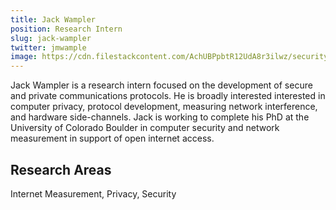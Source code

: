 ```yaml
---
title: Jack Wampler
position: Research Intern
slug: jack-wampler
twitter: jmwample
image: https://cdn.filestackcontent.com/AchUBPpbtR12UdA8r3ilwz/security=policy:eyJleHBpcnkiOjIyNTQyNjE1OTIsImNhbGwiOlsicmVhZCIsImNvbnZlcnQiXSwiaGFuZGxlIjoiVXlRYTM1OVFPYVJDMkw2V0ZVd3kifQ==,signature:c272d1493e469792c7db632b5f4dfd1d9931c6d3db791d11ccbab79fc351ab23/cache=expiry:max/resize=w:600,h:600,fit:crop,align:faces/rotate=d:exif/UyQa359QOaRC2L6WFUwy
---
```

Jack Wampler is a research intern focused on the development of secure and private communications protocols. He is broadly interested interested in computer privacy, protocol development, measuring network interference, and hardware side-channels. Jack is working to complete his PhD at the University of Colorado Boulder in computer security and network measurement in support of open internet access.

## Research Areas 
Internet Measurement, Privacy, Security
